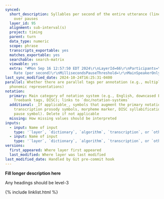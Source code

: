 ```yaml
---
synced:
  short_description: Syllables per second of the entire utterance (line), skipping
    over pauses
  layer_id: 95
  alignment: sub-interval(s)
  project: timing
  parent: turn
  data_type: numeric
  scope: phrase
  transcripts_exportable: yes
  matches_exportable: yes
  searchable: search-matrix
  viewable: yes
  extra: "#Mon Sep 16 12:57:50 EDT 2024\r\nLayerId=66\r\nParticipants=\r\nPattern=\r\nTranscripts=\r\nUtterances=true\r\nStatistic=Word
    Rate (per second)\r\nMillisecondsPauseThreshold=\r\nMainSpeakerOnly=false\r\nCorpora=false\r\nScopeLayerId=\r\nTranscriptParticipants=false\r\nTurns=false\r\nExcludedTranscriptTypes=-1\r\nSecondsContext=\r\n"
last_sync_modified_date: 2024-10-24T16:25:31-0400
parallel: Whether there are parallel tags per annotation (e.g., multiple possible
  phonemic representations)
notation:
  primary: Main category of notation system (e.g., English, downcased English, Penn
    Treebank tags, DISC); links to `doc/notation-systems`
  additional: _If applicable_, symbols that augment the primary notation system (e.g.,
    transcription prosody symbols, morpheme marker, DISC syllabification/stress, foll_segment
    pause symbol). Delete if not applicable
  missing: How missing values should be interpreted
inputs:
  - input: Name of input
    type: '`layer`, `dictionary`, `algorithm`, `transcription`, or `other`'
  - input: Name of input
    type: '`layer`, `dictionary`, `algorithm`, `transcription`, or `other`'
versions:
  first_appeared: Where layer first appeared
  last_modified: Where layer was last modified
last_modified_date: Handled by Git pre-commit hook
---
```


**Fill longer description here**

Any headings should be level-3


{% include linklist.html %}
